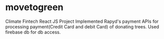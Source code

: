 # movetogreen
Climate Fintech React JS Project
Implemented Rapyd's payment APIs for processing payment(Credit Card and debit Card) of donating trees.
Used firebase db for db access.
